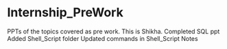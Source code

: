 # Internship_PreWork
PPTs of the topics covered as pre work.
This is Shikha.
Completed SQL ppt
Added Shell_Script folder
Updated commands in Shell_Script Notes

